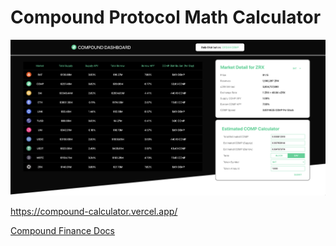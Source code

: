 # Compound Protocol Math Calculator

![alt text](https://github.com/own1t/compound-calculator/blob/main/previews/comp-calculator.png?raw=true)

https://compound-calculator.vercel.app/

[Compound Finance Docs](https://compound.finance/docs#protocol-math)
